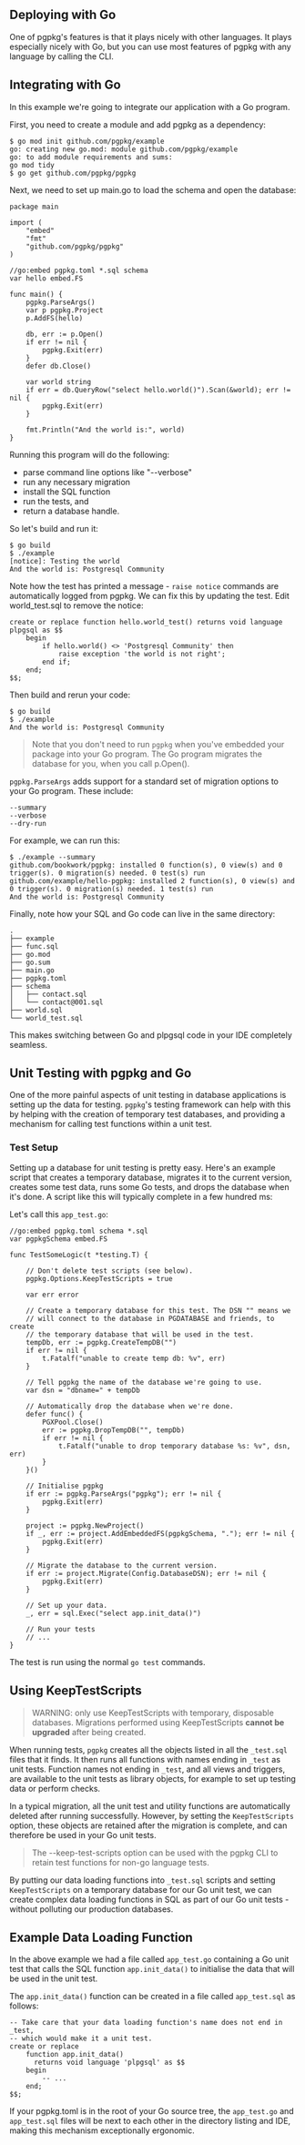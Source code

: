 ## Deploying with Go

One of pgpkg's features is that it plays nicely with other languages. It plays especially
nicely with Go, but you can use most features of pgpkg with any language by calling the CLI.

## Integrating with Go

In this example we're going to integrate our application with a Go program.

First, you need to create a module and add pgpkg as a dependency:

    $ go mod init github.com/pgpkg/example
    go: creating new go.mod: module github.com/pgpkg/example
    go: to add module requirements and sums:
    go mod tidy
    $ go get github.com/pgpkg/pgpkg

Next, we need to set up main.go to load the schema and open the database:

    package main

    import (
        "embed"
        "fmt"
        "github.com/pgpkg/pgpkg"
    )
    
    //go:embed pgpkg.toml *.sql schema
    var hello embed.FS

    func main() {
        pgpkg.ParseArgs()
        var p pgpkg.Project
        p.AddFS(hello)
    
        db, err := p.Open()
        if err != nil {
            pgpkg.Exit(err)
        }
        defer db.Close()
    
        var world string
        if err = db.QueryRow("select hello.world()").Scan(&world); err != nil {
            pgpkg.Exit(err)
        }
    
        fmt.Println("And the world is:", world)
    }

Running this program will do the following:

* parse command line options like "--verbose"
* run any necessary migration
* install the SQL function
* run the tests, and
* return a database handle.

So let's build and run it:

    $ go build
    $ ./example
    [notice]: Testing the world
    And the world is: Postgresql Community

Note how the test has printed a message - `raise notice` commands are automatically
logged from pgpkg. We can fix this by updating the test. Edit world_test.sql to remove
the notice:

    create or replace function hello.world_test() returns void language plpgsql as $$
        begin
            if hello.world() <> 'Postgresql Community' then
                raise exception 'the world is not right';
            end if;
        end;
    $$;

Then build and rerun your code:

    $ go build
    $ ./example
    And the world is: Postgresql Community

> Note that you don't need to run `pgpkg` when you've embedded your package into your Go
> program. The Go program migrates the database for you, when you call p.Open().

`pgpkg.ParseArgs` adds support for a standard set of migration options to your Go program.
These include:

    --summary
    --verbose
    --dry-run

For example, we can run this:

    $ ./example --summary
    github.com/bookwork/pgpkg: installed 0 function(s), 0 view(s) and 0 trigger(s). 0 migration(s) needed. 0 test(s) run
    github.com/example/hello-pgpkg: installed 2 function(s), 0 view(s) and 0 trigger(s). 0 migration(s) needed. 1 test(s) run
    And the world is: Postgresql Community

Finally, note how your SQL and Go code can live in the same directory:

    .
    ├── example
    ├── func.sql
    ├── go.mod
    ├── go.sum
    ├── main.go
    ├── pgpkg.toml
    ├── schema
    │   ├── contact.sql
    │   └── contact@001.sql
    ├── world.sql
    └── world_test.sql

This makes switching between Go and plpgsql code in your IDE completely seamless.

## Unit Testing with pgpkg and Go

One of the more painful aspects of unit testing in database applications is setting up the data
for testing. `pgpkg`'s testing framework can help with this by helping with the creation of temporary
test databases, and providing a mechanism for calling test functions within a unit test.

### Test Setup

Setting up a database for unit testing is pretty easy. Here's an example script that creates a temporary
database, migrates it to the current version, creates some test data, runs some Go tests, and drops the database
when it's done. A script like this will typically complete in a few hundred ms:

Let's call this `app_test.go`:

```
//go:embed pgpkg.toml schema *.sql
var pgpkgSchema embed.FS

func TestSomeLogic(t *testing.T) {

    // Don't delete test scripts (see below).
    pgpkg.Options.KeepTestScripts = true

    var err error

    // Create a temporary database for this test. The DSN "" means we
    // will connect to the database in PGDATABASE and friends, to create
    // the temporary database that will be used in the test.
    tempDb, err := pgpkg.CreateTempDB("")
    if err != nil {
    	t.Fatalf("unable to create temp db: %v", err)
    }
    
    // Tell pgpkg the name of the database we're going to use.
    var dsn = "dbname=" + tempDb
    
    // Automatically drop the database when we're done.
    defer func() {
    	PGXPool.Close()
    	err := pgpkg.DropTempDB("", tempDb)
    	if err != nil {
    		t.Fatalf("unable to drop temporary database %s: %v", dsn, err)
    	}
    }()
    
    // Initialise pgpkg
    if err := pgpkg.ParseArgs("pgpkg"); err != nil {
    	pgpkg.Exit(err)
    }
    
    project := pgpkg.NewProject()
    if _, err := project.AddEmbeddedFS(pgpkgSchema, "."); err != nil {
    	pgpkg.Exit(err)
    }
    
    // Migrate the database to the current version.
    if err := project.Migrate(Config.DatabaseDSN); err != nil {
    	pgpkg.Exit(err)
    }
    
    // Set up your data.
    _, err = sql.Exec("select app.init_data()")
    
    // Run your tests
    // ...
}
```

The test is run using the normal `go test` commands.

## Using KeepTestScripts

> WARNING: only use KeepTestScripts with temporary, disposable databases. Migrations performed using
> KeepTestScripts **cannot be upgraded** after being created.

When running tests, `pgpkg` creates all the objects listed in all the `_test.sql` files that it finds. It then runs all
functions with names ending in `_test` as unit tests. Function names not ending in `_test`, and all views and triggers,
are available to the unit tests as library objects, for example to set up testing data or perform checks.

In a typical migration, all the unit test and utility functions are automatically deleted after running successfully.
However, by setting the `KeepTestScripts` option, these objects are retained after the migration is complete, and
can therefore be used in your Go unit tests.

> The --keep-test-scripts option can be used with the pgpkg CLI to retain test functions for non-go
> language tests.

By putting our data loading functions into `_test.sql` scripts and setting `KeepTestScripts` on a temporary
database for our Go unit test, we can create complex data loading functions in SQL as part of our Go unit tests -
without polluting our production databases.

## Example Data Loading Function

In the above example we had a file called `app_test.go` containing a Go unit test that calls the SQL
function `app.init_data()` to initialise the data that will be used in the unit test.

The `app.init_data()` function can be created in a file called `app_test.sql` as follows:

```postgresql
-- Take care that your data loading function's name does not end in _test,
-- which would make it a unit test.
create or replace
    function app.init_data()
      returns void language 'plpgsql' as $$
    begin
        -- ...
    end;
$$;
```


If your pgpkg.toml is in the root of your Go source tree, the `app_test.go` and `app_test.sql` files will be next
to each other in the directory listing and IDE, making this mechanism exceptionally ergonomic.